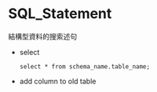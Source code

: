 # SQL_Statement
結構型資料的搜索述句


* select

      select * from schema_name.table_name;
      
 * add column to old table

